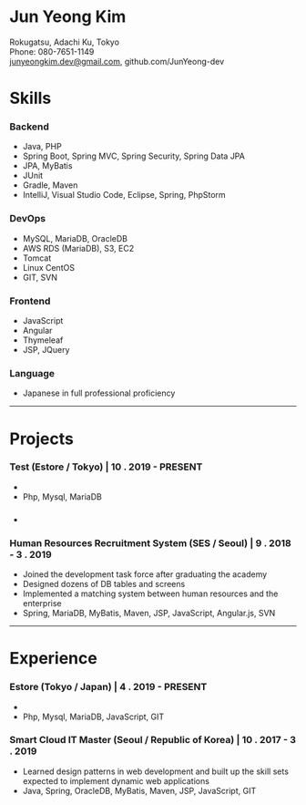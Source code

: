 # Jun Yeong Kim

Rokugatsu, Adachi Ku, Tokyo  
Phone: 080-7651-1149   
junyeongkim.dev@gmail.com, github.com/JunYeong-dev

# Skills
### Backend
* Java, PHP
* Spring Boot, Spring MVC, Spring Security, Spring Data JPA
* JPA, MyBatis
* JUnit
* Gradle, Maven
* IntelliJ, Visual Studio Code, Eclipse, Spring, PhpStorm

### DevOps
* MySQL, MariaDB, OracleDB
* AWS RDS (MariaDB), S3, EC2
* Tomcat
* Linux CentOS
* GIT, SVN

### Frontend
* JavaScript
* Angular
* Thymeleaf
* JSP, JQuery

### Language
* Japanese in full professional proficiency

---

# Projects
### Test (Estore / Tokyo) | 10 . 2019 - PRESENT
* 
* Php, Mysql, MariaDB

### 
*

### Human Resources Recruitment System (SES / Seoul) | 9 . 2018 - 3 . 2019
* Joined the development task force after graduating the academy
* Designed dozens of DB tables and screens
* Implemented a matching system between human resources and the enterprise 
* Spring, MariaDB, MyBatis, Maven, JSP, JavaScript, Angular.js, SVN

---

# Experience
### Estore (Tokyo / Japan) | 4 . 2019 - PRESENT  
* 
* Php, Mysql, MariaDB, JavaScript, GIT

### Smart Cloud IT Master (Seoul / Republic of Korea) | 10 . 2017 - 3 . 2019 
* Learned design patterns in web development and built up the skill sets expected to implement dynamic web applications 
* Java, Spring, OracleDB, MyBatis, Maven, JSP, JavaScript, GIT

